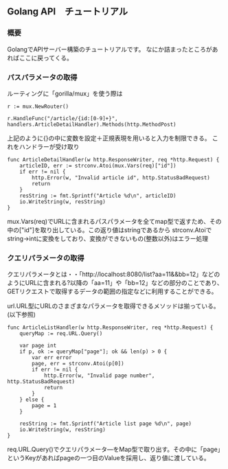 ## Golang API　チュートリアル
### 概要
GolangでAPIサーバー構築のチュートリアルです。
なにか詰まったところがあればここに戻ってくる。

### パスパラメータの取得
ルーティングに「gorilla/mux」を使う際は
```
r := mux.NewRouter()

r.HandleFunc("/article/{id:[0-9]+}", handlers.ArticleDetailHandler).Methods(http.MethodPost)
```
上記のように{}の中に変数を設定＋正規表現を用いると入力を制限できる。
これをハンドラーが受け取り
```
func ArticleDetailHandler(w http.ResponseWriter, req *http.Request) {
	articleID, err := strconv.Atoi(mux.Vars(req)["id"])
	if err != nil {
		http.Error(w, "Invalid article id", http.StatusBadRequest)
		return
	}
	resString := fmt.Sprintf("Article %d\n", articleID)
	io.WriteString(w, resString)
}
```
mux.Vars(req)でURLに含まれるパスパラメータを全てmap型で返すため、その中の["id"]を取り出している。この返り値はstringであるから
strconv.Atoiでstring→intに変換をしており、変換ができないもの(整数以外)はエラー処理


### クエリパラメータの取得
クエリパラメータとは・・「http://localhost:8080/list?aa=11&&bb=12」などのようにURLに含まれる?以降の「aa=11」や「bb=12」などの部分のことであり、GETリクエストで取得するデータの範囲の指定などに利用することができる。

url.URL型にURLのさまざまなパラメータを取得できるメソッドは揃っている。(以下参照)

```
func ArticleListHandler(w http.ResponseWriter, req *http.Request) {
	queryMap := req.URL.Query()

	var page int
	if p, ok := queryMap["page"]; ok && len(p) > 0 {
		var err error
		page, err = strconv.Atoi(p[0])
		if err != nil {
			http.Error(w, "Invalid page number", http.StatusBadRequest)
			return
		}
	} else {
		page = 1
	}

	resString := fmt.Sprintf("Article list page %d\n", page)
	io.WriteString(w, resString)
}
```

req.URL.Query()でクエリパラメータ―をMap型で取り出す。その中に「page」というKeyがあればpageの一つ目のValueを採用し、返り値に渡している。